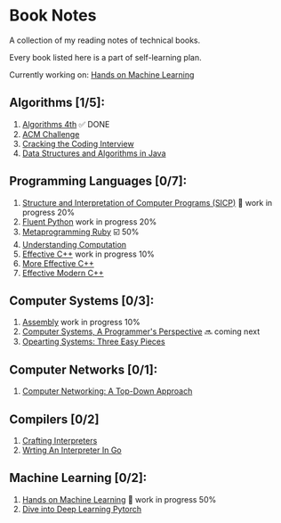 # Book Notes

A collection of my reading notes of technical books.

Every book listed here is a part of self-learning plan.

Currently working on: [Hands on Machine Learning](https://github.com/alfmunny/Hands-On-Machine-Learning/)

## Algorithms [1/5]:

1. [Algorithms 4th](algorithms-4th) :white_check_mark: DONE
2. [ACM Challenge](acm-challenge)
3. [Cracking the Coding Interview](cracking-the-coding-interview)
4. [Data Structures and Algorithms in Java](data-structures-and-algorithms-in-java)

## Programming Languages [0/7]:

1. [Structure and Interpretation of Computer Programs (SICP)](./structure-and-interpretation-of-computer-programs) :construction: work in progress 20%
2. [Fluent Python](./fluent-python) work in progress 20%
3. [Metaprogramming Ruby](https://github.com/alfmunny/notes-metaprogramming-ruby) :ballot_box_with_check: 50%
4. [Understanding Computation](./Understanding-Computation)
5. [Effective C++](./effective-c++) work in progress 10%
6. [More Effective C++](./more-effective-c++)
7. [Effective Modern C++](./effective-modern-c++)

## Computer Systems [0/3]:

1. [Assembly](./assembly) work in progress 10%
2. [Computer Systems, A Programmer's Perspective](./computer-systems) :soon: coming next
3. [Opearting Systems: Three Easy Pieces]()

## Computer Networks [0/1]:

1. [Computer Networking: A Top-Down Approach](./Computer-Networking-A-Top-Down-Approach)

## Compilers [0/2]

1. [Crafting Interpreters](./Crafting-Interpreters)
2. [Wrting An Interpreter In Go](./Wrting-An-Interpreter-In-Go)

## Machine Learning [0/2]:

1. [Hands on Machine Learning](https://github.com/alfmunny/Hands-On-Machine-Learning/) :construction: work in progress 50%
2. [Dive into Deep Learning Pytorch](https://github.com/alfmunny/DiveIntoDLPyTorch/)

